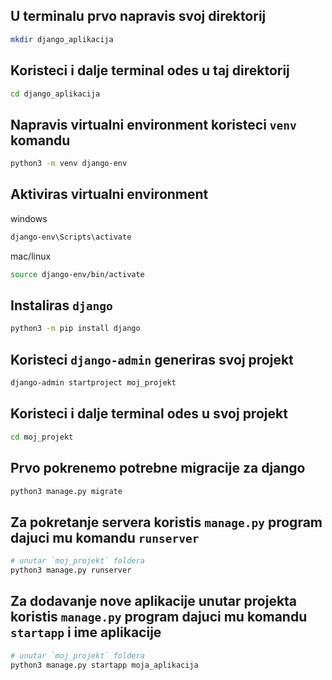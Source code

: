 ## U terminalu prvo napravis svoj direktorij

```bash
mkdir django_aplikacija
```

## Koristeci i dalje terminal odes u taj direktorij

```bash
cd django_aplikacija
```

## Napravis virtualni environment koristeci `venv` komandu


```bash
python3 -m venv django-env
```

## Aktiviras virtualni environment

windows

```cmd
django-env\Scripts\activate
```

mac/linux
```bash
source django-env/bin/activate
```


## Instaliras `django`

```bash
python3 -m pip install django
```

## Koristeci `django-admin` generiras svoj projekt

```bash
django-admin startproject moj_projekt
```

## Koristeci i dalje terminal odes u svoj projekt

```bash
cd moj_projekt
```

## Prvo pokrenemo potrebne migracije za django

```bash
python3 manage.py migrate
```

## Za pokretanje servera koristis `manage.py` program dajuci mu komandu `runserver`

```bash
# unutar `moj_projekt` foldera
python3 manage.py runserver
```

## Za dodavanje nove aplikacije unutar projekta koristis `manage.py` program dajuci mu komandu `startapp` i ime aplikacije


```bash
# unutar `moj_projekt` foldera
python3 manage.py startapp moja_aplikacija
```